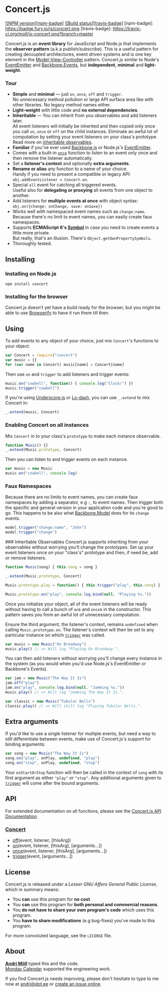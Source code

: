 Concert.js
==========
[![NPM version][npm-badge]](http://badge.fury.io/js/concert)
[![Build status][travis-badge]](https://travis-ci.org/moll/js-concert)
[npm-badge]: https://badge.fury.io/js/concert.png
[travis-badge]: https://travis-ci.org/moll/js-concert.png?branch=master

Concert.js is an **event library** for JavaScript and Node.js that implements
the **observer pattern** (a.k.a publish/subscribe). This is a useful pattern for
creating decoupled architectures, event driven systems and is one key element in
the [Model-View-Controller][mvc] pattern.  Concert.js similar to Node's
[EventEmitter][ee] and [Backbone.Events][bb-events], but **independent**,
**minimal** and **light-weight**.

[ee]: http://nodejs.org/api/events.html
[bb-events]: http://backbonejs.org/#Events
[mvc]: https://en.wikipedia.org/wiki/Model_View_Controller

### Tour
- **Simple** and **minimal** — just `on`, `once`, `off` and `trigger`.  
  No unnecessary method pollution or large API surface area like with other
  libraries. No legacy method names either.
- **Light-weight** with little code and **no external dependencies**.
- **Inheritable** — You can inherit from you observables and add
  listeners later.  
  All event listeners will initially be inherited and then copied only once you
  call `on`, `once` or `off` on the child instances. Eliminate an awful lot of
  computation by setting your event listeners on your class's prototype. Read
  more on [inheritable observables](#inheriting).
- **Familiar** if you've ever used [Backbone.js][bb] or Node.js's
  [EventEmitter][ee].
- Comes with a built-in [`once`] function to listen to an event only once and
  then remove the listener automatically.  
- Set a **listener's context** and optionally **extra arguments**.
- **Rename or alias** any function to a name of your choice.   
  Handy if you need to present a compatible or legacy API:  
  `obj.addEventListener = Concert.on`.
- Special `all` event for catching all triggered events.  
  Useful also for **delegating or proxying** all events from one object to
  another.
- Add listeners for **multiple events at once** with object syntax:  
  `obj.on({change: onChange, save: onSave})`
- Works well with namespaced event names such as `change:name`.  
  Because there's no limit to event names, you can easily create faux
  namespaces.
- Supports **ECMAScript 6's [Symbol][symbol]** in case you need to create events
  a little more private.  
  But really, that's an illusion. There's `Object.getOwnPropertySymbols`.
- Thoroughly tested.

[bb]: http://backbonejs.org
[`once`]: https://github.com/moll/js-concert/blob/master/doc/API.md#Concert.once
[symbol]: https://developer.mozilla.org/en/docs/Web/JavaScript/Reference/Global_Objects/Symbol


Installing
----------
### Installing on Node.js
```
npm install concert
```

### Installing for the browser
Concert.js doesn't yet have a build ready for the browser, but you might be able
to use [Browserify][browserify] to have it run there till then.

[browserify]: https://github.com/substack/node-browserify


Using
-----
To add events to any object of your choice, just mix `Concert`'s functions to
your object:
```javascript
var Concert = require("concert")
var music = {}
for (var name in Concert) music[name] = Concert[name]
```

Then use `on` and `trigger` to add listeners and trigger events:
```javascript
music.on("cowbell", function() { console.log("Cluck!") })
music.trigger("cowbell")
```

If you're using [Underscore.js][underscore] or [Lo-dash][lodash], you can use
`_.extend` to mix Concert in:
```javascript
_.extend(music, Concert)
```

[underscore]: http://underscorejs.org
[lodash]: http://lodash.com

### Enabling Concert on all instances
Mix `Concert` in to your class's `prototype` to make each instance observable.
```javascript
function Music() {}
_.extend(Music.prototype, Concert)
```

Then you can listen to and trigger events on each instance.
```javascript
var music = new Music
music.on("cowbell", console.log)
```

### Faux Namespaces
Because there are no limits to event names, you can create faux namespaces by
adding a separator, e.g `:`, to event names. Then trigger both the specific and
general version in your application code and you're good to go. This happens to
be also what [Backbone.Model][bb-model] does for its `change` events.

```javascript
model.trigger("change:name", "John")
model.trigger("change")
```

[bb-model]: http://backbonejs.org/#Model

<a name="inheriting" />
### Inheritable Observables
Concert.js supports inheriting from your observables without worrying you'll
change the prototypes. Set up your event listeners once on your "class's"
prototype and then, if need be, add or remove listeners.

```javascript
function Music(song) { this.song = song }

_.extend(Music.prototype, Concert)

Music.prototype.play = function() { this.trigger("play", this.song) }

Music.prototype.on("play", console.log.bind(null, "Playing %s."))
```

Once you initialize your object, all of the event listeners will be ready
without having to call a bunch of `on`s and `once`s in the constructor. This
pattern saves you from an awful lot of unnecessary computation.

Ensure the third argument, the listener's context, remains `undefined` when
calling `Music.prototype.on`. The listener's context will then be set to
any particular instance on which [`trigger`][] was called.

```javascript
var music = new Music("On Broadway")
music.play() // => Will log "Playing On Broadway.".
```

You can then add listeners without worrying you'll change every instance in the
system (as you would when you'd use Node.js's EventEmitter or Backbone's
Events).

```javascript
var jam = new Music("The Way It Is")
jam.off("play")
jam.on("play", console.log.bind(null, "Jamming %s."))
music.play() // => Will log "Jamming The Way It Is.".

var classic = new Music("Tubular Bells")
classic.play() // => Will still log "Playing Tubular Bells.".
```

[`trigger`]: https://github.com/moll/js-concert/blob/master/doc/API.md#Concert.trigger

## Extra arguments
If you'd like to use a single listener for multiple events, but need a way to
still differentiate between events, make use of Concert.js's support for
binding arguments:

```javascript
var song = new Music("The Way It Is")
song.on("play", onPlay, undefined, "play")
song.on("stop", onPlay, undefined, "stop")
```

Your `onStartOrStop` function will then be called in the context of `song` with
its first argument as either `"play"` or `"stop"`. Any additional arguments
given to [`trigger`] will come after the bound arguments.


API
---
For extended documentation on all functions, please see the
[Concert.js API Documentation][api].

[api]: https://github.com/moll/js-concert/blob/master/doc/API.md

### [Concert](https://github.com/moll/js-concert/blob/master/doc/API.md#Concert)
- [off](https://github.com/moll/js-concert/blob/master/doc/API.md#Concert.off)(event, listener, [thisArg])
- [on](https://github.com/moll/js-concert/blob/master/doc/API.md#Concert.on)(event, listener, [thisArg], [arguments...])
- [once](https://github.com/moll/js-concert/blob/master/doc/API.md#Concert.once)(event, listener, [thisArg], [arguments...])
- [trigger](https://github.com/moll/js-concert/blob/master/doc/API.md#Concert.trigger)(event, [arguments...])


License
-------
Concert.js is released under a *Lesser GNU Affero General Public License*, which
in summary means:

- You **can** use this program for **no cost**.
- You **can** use this program for **both personal and commercial reasons**.
- You **do not have to share your own program's code** which uses this program.
- You **have to share modifications** (e.g bug-fixes) you've made to this
  program.

For more convoluted language, see the `LICENSE` file.


About
-----
**[Andri Möll](http://themoll.com)** typed this and the code.  
[Monday Calendar](https://mondayapp.com) supported the engineering work.

If you find Concert.js needs improving, please don't hesitate to type to me now
at [andri@dot.ee][email] or [create an issue online][issues].

[email]: mailto:andri@dot.ee
[issues]: https://github.com/moll/js-concert/issues
